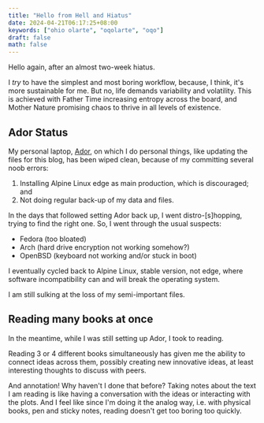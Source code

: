 ```yaml
---
title: "Hello from Hell and Hiatus"
date: 2024-04-21T06:17:25+08:00
keywords: ["ohio olarte", "oqolarte", "oqo"]
draft: false
math: false
---
```


Hello again, after an almost two-week hiatus.

I *try* to have the simplest and most boring workflow, because, I think,
it's more sustainable for me. But no, life demands variability and
volatility. This is achieved with Father Time increasing entropy across
the board, and Mother Nature promising chaos to thrive in all levels of
existence.

## Ador Status

My personal laptop, [Ador](/64), on which I do personal things, like
updating the files for this blog, has been wiped clean, because of my
committing several noob errors:

1. Installing Alpine Linux edge as main production, which is
   discouraged; and
2. Not doing regular back-up of my data and files.

In the days that followed setting Ador back up, I went
distro-[s]hopping, trying to find the right one. So, I went through the
usual suspects:
- Fedora (too bloated)
- Arch (hard drive encryption not working somehow?)
- OpenBSD (keyboard not working and/or stuck in boot)

I eventually cycled back to Alpine Linux, stable version, not edge,
where software incompatibility can and will break the operating system.

I am still sulking at the loss of my semi-important files.

## Reading many books at once

In the meantime, while I was still setting up Ador, I took to reading.

Reading 3 or 4 different books simultaneously has given me the ability
to connect ideas across them, possibly creating new innovative ideas, at
least interesting thoughts to discuss with peers.

And annotation! Why haven't I done that before?
Taking notes about the text I am reading is like having a conversation
with the ideas or interacting with the plots.
And I feel like since I'm doing it the analog way, i.e. with physical
books, pen and sticky notes, reading doesn't get too boring too quickly.
